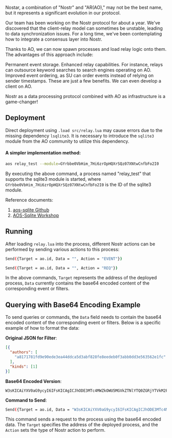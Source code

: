 Nostar, a combination of "Nostr" and "AR(AO)," may not be the best name, but it represents a significant evolution in our protocol.

Our team has been working on the Nostr protocol for about a year. We've discovered that the client-relay model can sometimes be unstable, leading to data synchronization issues. For a long time, we've been contemplating how to integrate a consensus layer into Nostr.

Thanks to AO, we can now spawn processes and load relay logic onto them. The advantages of this approach include:

Permanent event storage.
Enhanced relay capabilities. For instance, relays can outsource keyword searches to search engines operating on AO.
Improved event ordering, as SU can order events instead of relying on sender timestamps.
These are just a few benefits. We can even develop a client on AO.

Nostr as a data processing protocol combined with AO as infrastructure is a game-changer!

## Deployment

Direct deployment using `.load src/relay.lua` may cause errors due to the missing dependency `lsqlite3`. It is necessary to introduce the `sqlite3` module from the AO community to utilize this dependency.

#### A simpler implementation method:

```bash
aos relay_test --module=GYrbbe0VbHim_7Hi6zrOpHQXrSQz07XNtwCnfbFo2I0
```
By executing the above command, a process named "relay_test" that supports the sqlite3 module is started, where `GYrbbe0VbHim_7Hi6zrOpHQXrSQz07XNtwCnfbFo2I0` is the ID of the sqlite3 module.

Reference documents:

1. [aos-sqlite Github](https://github.com/permaweb/aos-sqlite)
2. [AOS-Sqlite Workshop](https://hackmd.io/@ao-docs/rkM1C9m40)

## Running

After loading `relay.lua` into the process, different Nostr actions can be performed by sending various actions to this process:
```bash
Send({Target = ao.id, Data = "", Action = "EVENT"})
```
```bash
Send({Target = ao.id, Data = "", Action = "REQ"})
```
In the above commands, `Target` represents the address of the deployed process, `Data` currently contains the base64 encoded content of the corresponding event or filters.

## Querying with Base64 Encoding Example

To send queries or commands, the `Data` field needs to contain the base64 encoded content of the corresponding event or filters. Below is a specific example of how to format the data:

**Original JSON for Filter**:
```json
[{
  "authors": [
    "a8171781fd9e90ede3ea44ddca5d3abf828fe8eedeb0f3abb0dd3e563562e1fc"
  ],
  "kinds": [1]
}]
```

**Base64 Encoded Version**:
```
W3sKICAiYXV0aG9ycyI6IFsKICAgICJhODE3MTc4MWZkOWU5MGVkZTNlYTQ0ZGRjYTVkM2FiZjgyOGZlOGVlZGViMGYzYWJiMGRkM2U1NjM1NjJlMWZjIgogIF0sCiAia2luZHMiOiBbMV0KfV0=
```

**Command to Send**:
```bash
Send({Target = ao.id, Data = "W3sKICAiYXV0aG9ycyI6IFsKICAgICJhODE3MTc4MWZkOWU5MGVkZTNlYTQ0ZGRjYTVkM2FiZjgyOGZlOGVlZGViMGYzYWJiMGRkM2U1NjM1NjJlMWZjIgogIF0sCiAia2luZHMiOiBbMV0KfV0=", Action = "EVENT"})
```

This command sends a request to the process using the base64 encoded data. The `Target` specifies the address of the deployed process, and the `Action` sets the type of Nostr action to perform.

